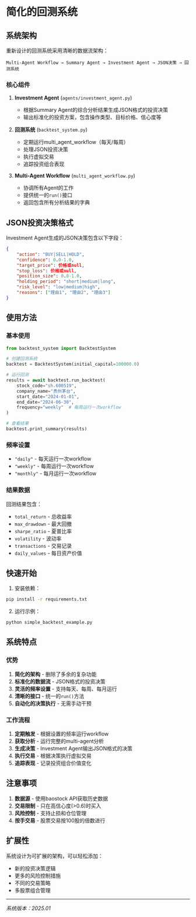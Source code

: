 # 简化的回测系统

## 系统架构

重新设计的回测系统采用清晰的数据流架构：

```
Multi-Agent Workflow → Summary Agent → Investment Agent → JSON决策 → 回测系统
```

### 核心组件

1. **Investment Agent** (`agents/investment_agent.py`)
   - 根据Summary Agent的综合分析结果生成JSON格式的投资决策
   - 输出标准化的投资方案，包含操作类型、目标价格、信心度等

2. **回测系统** (`backtest_system.py`)
   - 定期运行multi_agent_workflow（每天/每周）
   - 处理JSON投资决策
   - 执行虚拟交易
   - 追踪投资组合表现

3. **Multi-Agent Workflow** (`multi_agent_workflow.py`)
   - 协调所有Agent的工作
   - 提供统一的`run()`接口
   - 返回包含所有分析结果的字典

## JSON投资决策格式

Investment Agent生成的JSON决策包含以下字段：

```json
{
    "action": "BUY|SELL|HOLD",
    "confidence": 0.0-1.0,
    "target_price": 价格或null,
    "stop_loss": 价格或null,
    "position_size": 0.0-1.0,
    "holding_period": "short|medium|long",
    "risk_level": "low|medium|high",
    "reasons": ["理由1", "理由2", "理由3"]
}
```

## 使用方法

### 基本使用

```python
from backtest_system import BacktestSystem

# 创建回测系统
backtest = BacktestSystem(initial_capital=100000.0)

# 运行回测
results = await backtest.run_backtest(
    stock_code="sh.600519",
    company_name="贵州茅台",
    start_date="2024-01-01",
    end_date="2024-06-30",
    frequency="weekly"  # 每周运行一次workflow
)

# 查看结果
backtest.print_summary(results)
```

### 频率设置

- `"daily"` - 每天运行一次workflow
- `"weekly"` - 每周运行一次workflow
- `"monthly"` - 每月运行一次workflow

### 结果数据

回测结果包含：

- `total_return` - 总收益率
- `max_drawdown` - 最大回撤
- `sharpe_ratio` - 夏普比率
- `volatility` - 波动率
- `transactions` - 交易记录
- `daily_values` - 每日资产价值

## 快速开始

1. 安装依赖：
```bash
pip install -r requirements.txt
```

2. 运行示例：
```bash
python simple_backtest_example.py
```

## 系统特点

### 优势

1. **简化的架构** - 删除了多余的复杂功能
2. **标准化的数据流** - JSON格式的投资决策
3. **灵活的频率设置** - 支持每天、每周、每月运行
4. **清晰的接口** - 统一的`run()`方法
5. **自动化的决策执行** - 无需手动干预

### 工作流程

1. **定期触发** - 根据设置的频率运行workflow
2. **获取分析** - 运行完整的multi-agent分析
3. **生成决策** - Investment Agent输出JSON格式的决策
4. **执行交易** - 根据决策执行虚拟交易
5. **追踪表现** - 记录投资组合价值变化

## 注意事项

1. **数据源** - 使用baostock API获取历史数据
2. **交易限制** - 只在高信心度(>0.6)时买入
3. **风险控制** - 支持止损和仓位管理
4. **按手交易** - 股票交易按100股的倍数进行

## 扩展性

系统设计为可扩展的架构，可以轻松添加：

- 新的投资决策逻辑
- 更多的风险控制措施
- 不同的交易策略
- 多股票组合管理

---

*系统版本：2025.01* 